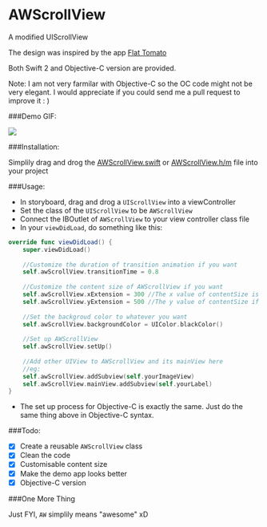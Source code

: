 # AWScrollView
A modified UIScrollView 

The design was inspired by the app [Flat Tomato](https://itunes.apple.com/us/app/flat-tomato-time-management/id719462746?mt=8)

Both Swift 2 and Objective-C version are provided.

Note: I am not very farmilar with Objective-C so the OC code might not be very elegant. I would appreciate if you could send me a pull request to improve it : )

###Demo GIF:

![](https://github.com/hkalexling/AWScrollView/blob/master/AWScrollView.gif)

###Installation:

Simplily drag and drog the [AWScrollView.swift](https://github.com/hkalexling/AWScrollView/blob/master/AWScrollView/AWScrollView.swift) or [AWScrollView.h/m](https://github.com/hkalexling/AWScrollView/tree/master/Objective-C/AWScrollView-OC) file into your project

###Usage:

- In storyboard, drag and drog a `UIScrollView` into a viewController
- Set the class of the `UIScrollView` to be `AWScrollView`
- Connect the IBOutlet of `AWScrollView` to your view controller class file
- In your `viewDidLoad`, do something like this:

```swift
override func viewDidLoad() {
    super.viewDidLoad()
            
    //Customize the duration of transition animation if you want
    self.awScrollView.transitionTime = 0.8
		    
    //Customize the content size of AWScrollView if you want
    self.awScrollView.xExtension = 300 //The x value of contentSize is now 600 + screen width
    self.awScrollView.yExtension = 500 //The y value of contentSize if now 1000 + screen height
			
    //Set the backgroud color to whatever you want
    self.awScrollView.backgroundColor = UIColor.blackColor()
		
    //Set up AWScrollView
    self.awScrollView.setUp()
    
    //Add other UIView to AWScrollView and its mainView here
    //eg:
    self.awScrollView.addSubview(self.yourImageView)
    self.awScrollView.mainView.addSubview(self.yourLabel)
}
```

- The set up process for Objective-C is exactly the same. Just do the same thing above in Objective-C syntax.

###Todo:

- [X] Create a reusable `AWScrollView` class
- [X] Clean the code
- [X] Customisable content size
- [X] Make the demo app looks better
- [X] Objective-C version

###One More Thing

Just FYI, `AW` simplily means "awesome" xD


